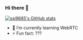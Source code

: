 ### Hi there 👋

[![ssj9685's GitHub stats](https://github-readme-stats.vercel.app/api?username=ssj9685)](https://github.com/ssj9685/github-readme-stats)

- 🌱 I’m currently learning WebRTC
- ⚡ Fun fact: ???
